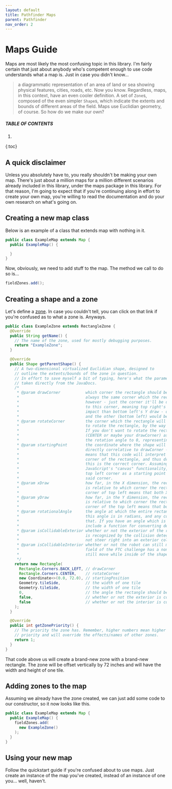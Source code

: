 ```yaml
---
layout: default
title: Pathfinder Maps
parent: Pathfinder
nav_order: 2
---
```


# Maps Guide
Maps are most likely the most confusing topic in this library. I'm fairly certain that just about
anybody who's competent enough to use code understands what a map is. Just in case you didn't know...
> a diagrammatic representation of an area of land or sea showing physical features, cities, roads, etc.
Now you know. Regardless, maps, in this context, have an even cooler definition.
> A set of `Zone`s, composed of the even simpler `Shape`s, which indicate the extents and bounds of 
> different areas of the field.
Maps use Euclidian geometry, of course. So how do we make our own?

##### TABLE OF CONTENTS
1. 
{:toc}

## A quick disclaimer
Unless you absolutely have to, you really shouldn't be making your own map. There's just about a million
maps for a million different scenarios already included in this library, under the maps package in this
library. For that reason, I'm going to expect that if you're continuing along in effort to create your own
map, you're willing to read the documentation and do your own research on what's going on.

## Creating a new map class
Below is an example of a class that extends map with nothing in it.
```java
public class ExampleMap extends Map {
  public ExampleMap() {

  }
}
```
Now, obviously, we need to add stuff to the map. The method we call to do so is...
```java
fieldZones.add();
```

## Creating a shape and a zone
Let's define a [zone](https://github.com/Rumblebots/UltimateGoal/blob/master/TeamCode/src/main/java/org/_11253/lib/odometry/fieldMapping/zones/Zone.java).
In case you couldn't tell, you can click on that link if you're confused as to what a zone is. Anyways.
```java
public class ExampleZone extends RectangleZone {
  @Override
  public String getName() {
    // The name of the zone, used for mostly debugging purposes. 
    return "ExampleZone";
  }

  @Override
  public Shape getParentShape() {
    // A two-dimensional virtualized Euclidian shape, designed to
    // outline the extents/bounds of the zone in question.
    // In effort to save myself a bit of typing, here's what the parameters mean,
    // taken directly from the JavaDocs.
    /*
     * @param drawCorner           which corner the rectangle should be drawn from. This is NOT
     *                             always the same corner which the rectangle will be rotated from,
     *                             however - just the corner it'll be drawn from. X and Y are relative
     *                             to this corner, meaning top right's Y draw would have a different
     *                             impact than bottom left's Y draw - one (top right) would be negative,
     *                             and the other (bottom left) would be positive.
     * @param rotateCorner         the corner which the rectangle will be rotated from. You don't need
     *                             to rotate the rectangle, by the way - it's an entirely optional step.
     *                             If you don't want to rotate the rectangle, you can use any corner
     *                             (CENTER or maybe your drawCorner) as the corner of rotation, and set
     *                             the rotation angle to 0, representing a net change of zero rotation.
     * @param startingPoint        the coordinate where the shape will be drawn from. This point is
     *                             directly correlative to drawCorner - having a drawCorner of top right
     *                             means that this code will interpret the starting point as the top right
     *                             corner of the rectangle, and thus draw the rectangle as so. Make sure that
     *                             this is the correct corner. Assuming you're familiar with something such as
     *                             JavaScript's "canvas" functionality, you will (most often) want to use the
     *                             top left corner as a starting point and figure out the coordinate of
     *                             said corner.
     * @param xDraw                how far, in the X dimension, the rectangle should be drawn. Note that this
     *                             is relative to which corner the rectangle is being drawn from. Having a draw
     *                             corner of top left means that both X and Y draws are negative.
     * @param yDraw                how far, in the Y dimension, the rectangle should be drawn. Note that this
     *                             is relative to which corner the rectangle is being drawn from. Having a draw
     *                             corner of the top left means that both X and Y draws are negative.
     * @param rotationalAngle      the angle at which the entire rectangle should be rotate from. I believe that
     *                             this angle is in radians, and any code you write using this angle should reflect
     *                             that. If you have an angle which is in degrees, Java's native math class should
     *                             include a function for converting degrees to radians.
     * @param isCollidableExterior whether or not the exterior of the rectangle is collidable. A collidable shape
     *                             is recognized by the collision detection system, and the robot will intentionally
     *                             not steer right into an exterior collidable object.
     * @param isCollidableInterior whether or not the robot can still move while inside a shape. For example, the main
     *                             field of the FTC challenge has a non-collidable interior, meaning the robot can
     *                             still move while inside of the shape / zone.
     */
    return new Rectangle(
      Rectangle.Corners.BACK_LEFT, // drawCorner 
      Rectangle.Corners.CENTER,    // rotateCorner 
      new Coordinate<>(0.0, 72.0), // startingPosition
      Geometry.tileSide,           // the width of one tile 
      Geometry.tileSide,           // the width of one tile 
      0,                           // the angle the rectangle should be rotated at 
      false,                       // whether or not the exterior is collidable 
      false                        // whether or not the interior is collidable 
    );
  }

  @Override
  public int getZonePriority() {
    // The priority the zone has. Remember, higher numbers mean higher
    // priority and will override the effects/names of other zones. 
    return 1;
  }
}
```
That code above us will create a brand-new zone with a brand-new rectangle. The zone will be offset
vertically by 72 inches and will have the width and height of one tile.

## Adding zones to the map
Assuming we already have the zone created, we can just add some code to our constructor, so it now
looks like this.
```java
public class ExampleMap extends Map {
  public ExampleMap() {
    fieldZones.add(
      new ExampleZone()
    );
  }
}
```

## Using your new map
Follow the quickstart guide if you're confused about to use maps. Just create an instance of the map
you've created, instead of an instance of one you... well, haven't.